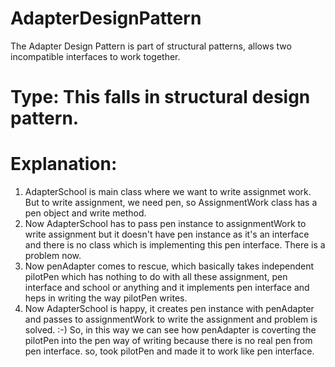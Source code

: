 # AdapterDesignPattern

The Adapter Design Pattern is part of structural patterns, allows two incompatible interfaces to work together.

# Type: This falls in structural design pattern.

# Explanation:

1. AdapterSchool is main class where we want to write assignmet work. But to write assignment, we need pen, so AssignmentWork class has a pen object and write method.
2. Now AdapterSchool has to pass pen instance to assignmentWork to write assignment but it doesn't have pen instance as it's an interface and there is no class which is implementing this pen interface. There is a problem now.
3. Now penAdapter comes to rescue, which basically takes independent pilotPen which has nothing to do with all these assignment, pen interface and school or anything and it implements pen interface and heps in writing the way pilotPen writes.
4. Now AdapterSchool is happy, it creates pen instance with penAdapter and passes to assignmentWork to write the assignment and problem is solved. :-)
 So, in this way we can see how penAdapter is coverting the pilotPen into the pen way of writing because there is no real pen from pen interface. so, took pilotPen and made it to work like pen interface.
